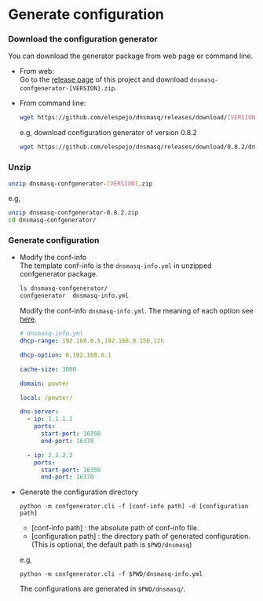 # Generate configuration

### Download the configuration generator
You can download the generator package from web page or command line.

* From web:  
    Go to the [release page](https://github.com/elespejo/dnsmasq/releases) of this project and download `dnsmasq-confgenerator-[VERSION].zip`.

* From command line:  
    ```bash
    wget https://github.com/elespejo/dnsmasq/releases/download/[VERSION]/dnsmasq-confgenerator-[VERSION].zip
    ```
    e.g, download configuration generator of version 0.8.2
    ```bash
    wget https://github.com/elespejo/dnsmasq/releases/download/0.8.2/dnsmasq-confgenerator-0.8.2.zip
    ```

### Unzip
```bash
unzip dnsmasq-confgenerator-[VERSION].zip
```
e.g,
```bash
unzip dnsmasq-confgenerator-0.8.2.zip
cd dnsmasq-confgenerator/
```

### Generate configuration

* Modify the conf-info  
    The template conf-info is the `dnsmasq-info.yml` in unzipped confgenerator package.
    ```bash
    ls dnsmasq-confgenerator/
    confgenerator  dnsmasq-info.yml
    ```
    Modify the conf-info `dnsmasq-info.yml`. The meaning of each option see [here](http://www.thekelleys.org.uk/dnsmasq/docs/dnsmasq-man.html).
    ```yaml
    # dnsmasq-info.yml
    dhcp-range: 192.168.0.5,192.168.0.150,12h

    dhcp-option: 6,192.168.0.1

    cache-size: 3000

    domain: powter

    local: /powter/

    dns-server:
      - ip: 1.1.1.1
        ports:
          start-port: 16350
          end-port: 16370

      - ip: 2.2.2.2
        ports:
          start-port: 16350
          end-port: 16370
    ```

* Generate the configuration directory
    ```
    python -m confgenerator.cli -f [conf-info path] -d [configuration path]
    ```
    * [conf-info path] : the absolute path of conf-info file.
    * [configuration path] : the directory path of generated configuration. (This is optional, the default path is `$PWD/dnsmasq`) 

    e.g,
    ```
    python -m confgenerator.cli -f $PWD/dnsmasq-info.yml
    ```
    The configurations are generated in `$PWD/dnsmasq/`.